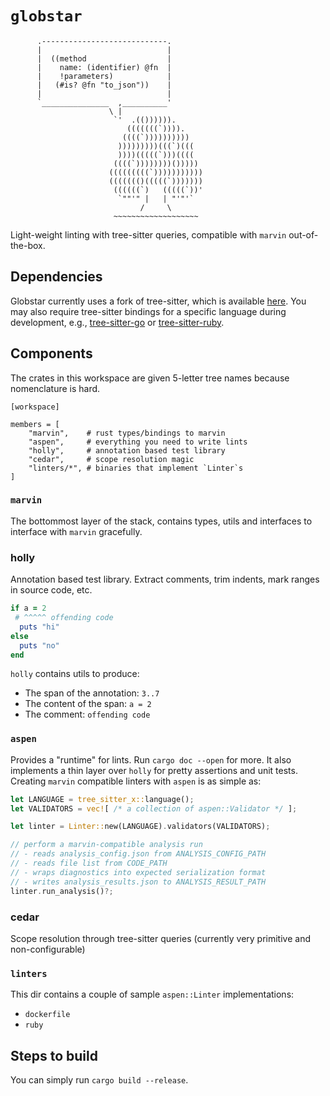 # `globstar`

```
      .----------------------------.
      |                            |
      |  ((method                  |
      |    name: (identifier) @fn  |
      |    !parameters)            |
      |   (#is? @fn "to_json"))    |
      |                            |
      `_______________  ,__________'
                      \ |
                       `'  .(()))))).
                          (((((((`)))).
                         ((((`))))))))))
                        )))))))))(((`)(((
                        ))))(((((`)))((((
                       ((((`))))))))()))))
                      (((((((((`)))))))))))
                      ((((((()(((((`)))))))
                       ((((((`)   (((((`))'
                        `""'" |   | "'"'`
                             /     \
                       ~~~~~~~~~~~~~~~~~~~
```

Light-weight linting with tree-sitter queries, compatible with `marvin` out-of-the-box.

## Dependencies

Globstar currently uses a fork of tree-sitter, which is available [here](https://github.com/akshay-deepsource/tree-sitter). You may also require tree-sitter bindings for a specific language during development, e.g., [tree-sitter-go](https://github.com/tree-sitter/tree-sitter-go) or [tree-sitter-ruby](https://github.com/tree-sitter/tree-sitter-ruby).

## Components

The crates in this workspace are given 5-letter tree names because nomenclature is hard.

```
[workspace]

members = [
    "marvin",    # rust types/bindings to marvin
    "aspen",     # everything you need to write lints
    "holly",     # annotation based test library
    "cedar",     # scope resolution magic
    "linters/*", # binaries that implement `Linter`s
]
```
### `marvin`

The bottommost layer of the stack, contains types, utils and
interfaces to interface with `marvin` gracefully.

### holly

Annotation based test library. Extract comments, trim
indents, mark ranges in source code, etc.

```ruby
if a = 2
 # ^^^^^ offending code
  puts "hi"
else
  puts "no"
end
```

`holly` contains utils to produce:
- The span of the annotation: `3..7`
- The content of the span: `a = 2`
- The comment: `offending code`

### `aspen`

Provides a "runtime" for lints. Run `cargo doc --open` for more.
It also implements a thin layer over `holly` for pretty
assertions and unit tests. Creating `marvin` compatible
linters with `aspen` is as simple as:

```rust
let LANGUAGE = tree_sitter_x::language();
let VALIDATORS = vec![ /* a collection of aspen::Validator */ ];

let linter = Linter::new(LANGUAGE).validators(VALIDATORS);

// perform a marvin-compatible analysis run
// - reads analysis_config.json from ANALYSIS_CONFIG_PATH
// - reads file list from CODE_PATH
// - wraps diagnostics into expected serialization format
// - writes analysis_results.json to ANALYSIS_RESULT_PATH
linter.run_analysis()?;
```

### cedar

Scope resolution through tree-sitter queries (currently very
primitive and non-configurable)

### `linters`

This dir contains a couple of sample `aspen::Linter` implementations:

- `dockerfile`
- `ruby`

## Steps to build

You can simply run `cargo build --release`.
